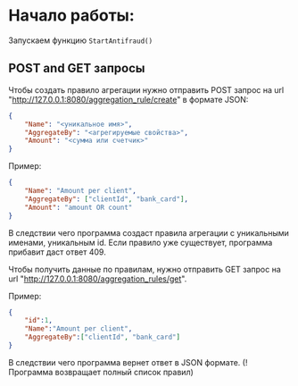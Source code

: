 # Начало работы:
Запускаем функцию `StartAntifraud()`

## POST and GET запросы

Чтобы создать правило агрегации нужно отправить POST запрос на url "http://127.0.0.1:8080/aggregation_rule/create" в формате JSON:

```json
{
    "Name": "<уникальное имя>",
    "AggregateBy": "<агрегируемые свойства>",
    "Amount": "<сумма или счетчик>"
}
```

Пример:

```json
{
    "Name": "Amount per client",
    "AggregateBy": ["clientId", "bank_card"],
    "Amount": "amount OR count"
}
```

В следствии чего программа создаст правила агрегации с уникальными именами, уникальным id. Если правило уже существует, программа прибавит даст ответ 409.

Чтобы получить данные по правилам, нужно отправить GET запрос на url "http://127.0.0.1:8080/aggregation_rules/get".

Пример:

```json
{
    "id":1,
    "Name":"Amount per client",
    "AggregateBy":["clientId", "bank_card"]
}
```

В следствии чего программа вернет ответ в JSON формате. (! Программа возвращает полный список правил)